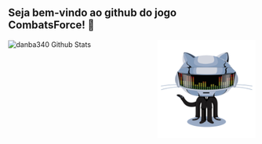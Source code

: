 ## Seja bem-vindo ao github do jogo CombatsForce! 👋

<img align="right" width="200" alt="danba340 Github Stats" src="github_animado.gif" />
<img align="center" alt="danba340 Github Stats" src="https://github-readme-stats.vercel.app/api?username=combatsforce&show_icons=true&hide_border=true&theme=dracula" />

